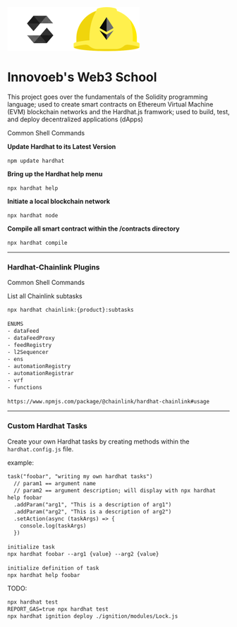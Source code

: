 <img src="pics/solidity.png" alt="Image description" width="150" height="100"><img src="pics/hardhat.png" alt="hardhat" width="150" height="100">


# Innovoeb's Web3 School

This project goes over the fundamentals of the Solidity programming language; used to create smart contracts on Ethereum Virtual Machine (EVM) blockchain networks and the Hardhat.js framwork; used to build, test, and deploy decentralized applications (dApps)

Common Shell Commands

**Update Hardhat to its Latest Version**

`npm update hardhat`

**Bring up the Hardhat help menu**

`npx hardhat help`

**Initiate a local blockchain network**

`npx hardhat node`

**Compile all smart contract within the /contracts directory**

`npx hardhat compile`

---

### Hardhat-Chainlink Plugins

Common Shell Commands

List all Chainlink subtasks

```
npx hardhat chainlink:{product}:subtasks

ENUMS
- dataFeed
- dataFeedProxy
- feedRegistry
- l2Sequencer
- ens
- automationRegistry
- automationRegistrar
- vrf
- functions

https://www.npmjs.com/package/@chainlink/hardhat-chainlink#usage
```

---

### Custom Hardhat Tasks

Create your own Hardhat tasks by creating methods within the `hardhat.config.js` file.

example:
```
task("foobar", "writing my own hardhat tasks")
  // param1 == argument name
  // param2 == argument description; will display with npx hardhat help foobar
  .addParam("arg1", "This is a description of arg1")
  .addParam("arg2", "This is a description of arg2")
  .setAction(async (taskArgs) => {
    console.log(taskArgs)
  })

initialize task
npx hardhat foobar --arg1 {value} --arg2 {value}

initialize definition of task
npx hardhat help foobar
```


TODO:
```
npx hardhat test
REPORT_GAS=true npx hardhat test
npx hardhat ignition deploy ./ignition/modules/Lock.js
```
